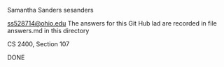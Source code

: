 Samantha Sanders
sesanders

ss528714@ohio.edu
The answers for this Git Hub lad are recorded in file answers.md in this directory

CS 2400, Section 107

DONE